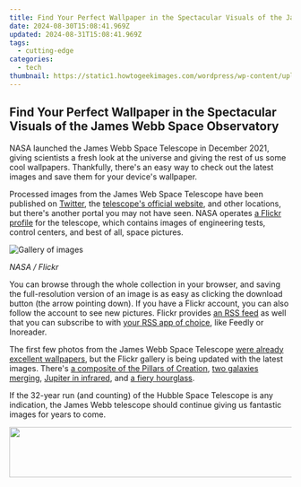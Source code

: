 ```yaml
---
title: Find Your Perfect Wallpaper in the Spectacular Visuals of the James Webb Space Observatory
date: 2024-08-30T15:08:41.969Z
updated: 2024-08-31T15:08:41.969Z
tags:
  - cutting-edge
categories:
  - tech
thumbnail: https://static1.howtogeekimages.com/wordpress/wp-content/uploads/2022/12/Space-wallpaper.jpg
---
```


## Find Your Perfect Wallpaper in the Spectacular Visuals of the James Webb Space Observatory

NASA launched the James Webb Space Telescope in December 2021, giving scientists a fresh look at the universe and giving the rest of us some cool wallpapers. Thankfully, there's an easy way to check out the latest images and save them for your device's wallpaper.

 Processed images from the James Web Space Telescope have been published on [Twitter](https://twitter.com/NASAWebb), the [telescope's official website](https://webbtelescope.org/home), and other locations, but there's another portal you may not have seen. NASA operates [a Flickr profile](https://www.flickr.com/photos/nasawebbtelescope/albums) for the telescope, which contains images of engineering tests, control centers, and best of all, space pictures.

![Gallery of images](https://static1.howtogeekimages.com/wordpress/wp-content/uploads/2022/12/Webb.jpg) 

_NASA / Flickr_

 You can browse through the whole collection in your browser, and saving the full-resolution version of an image is as easy as clicking the download button (the arrow pointing down). If you have a Flickr account, you can also follow the account to see new pictures. Flickr provides [an RSS feed](https://www.flickr.com/services/feeds/photos%5Fpublic.gne?id=50785054@N03&lang=en-us&format=rss%5F200) as well that you can subscribe to with [your RSS app of choice](https://instagram-video-recordings.techidaily.com/new-2024-approved-perfecting-pace-techniques-for-shooting-captivating-slow-motion-content-for-instagram-audiences/), like Feedly or Inoreader.

 The first few photos from the James Webb Space Telescope [were already excellent wallpapers](https://some-skills.techidaily.com/updated-tuxera-nero-reader-comprehensive-multimedia-tool/), but the Flickr gallery is being updated with the latest images. There's [a composite of the Pillars of Creation](https://www.flickr.com/photos/nasawebbtelescope/52534406448/in/photostream), [two galaxies merging](https://www.flickr.com/photos/nasawebbtelescope/52533787586/in/photostream), [Jupiter in infrared](https://www.flickr.com/photos/nasawebbtelescope/52303461859/in/album-72177720301006030/), and [a fiery hourglass](https://www.flickr.com/photos/nasawebbtelescope/52504158265/in/dateposted/).

 If the 32-year run (and counting) of the Hubble Space Telescope is any indication, the James Webb telescope should continue giving us fantastic images for years to come.

<ins class="adsbygoogle"
     style="display:block"
     data-ad-format="autorelaxed"
     data-ad-client="ca-pub-7571918770474297"
     data-ad-slot="1223367746"></ins>



<ins class="adsbygoogle"
     style="display:block"
     data-ad-client="ca-pub-7571918770474297"
     data-ad-slot="8358498916"
     data-ad-format="auto"
     data-full-width-responsive="true"></ins>



<!-- affiliate ads begin -->
<a href="https://arkmc.pxf.io/c/5597632/427477/5172" target="_top" id="427477"><img src="//a.impactradius-go.com/display-ad/5172-427477" border="0" alt="" width="728" height="90"/></a><img height="0" width="0" src="https://arkmc.pxf.io/i/5597632/427477/5172" style="position:absolute;visibility:hidden;" border="0" />
<!-- affiliate ads end -->